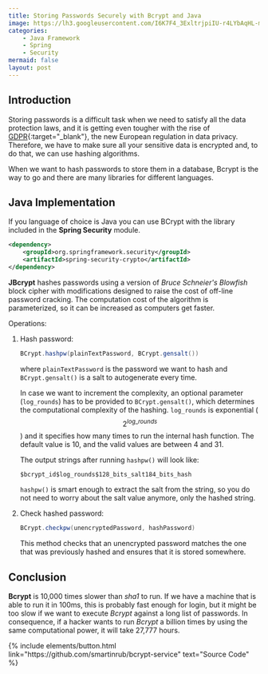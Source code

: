 ```yaml
---
title: Storing Passwords Securely with Bcrypt and Java
image: https://lh3.googleusercontent.com/I6K7F4_3ExltrjpiIU-r4LYbAqHL-m4zrPOmJ_AlR-NhGqKBe6eXi2V-e620bY7lEy5fVzQEuCaF37PqW9l4wh6L65ViAIHLOVfLC3q0aLkm2AlTpt4Kgt9AaxsXW85T8U2ZhWletsOzpzEqki-57m0xQE55l9oUOdh9oiSSGjH3fJBhfi1MTqQLTsJOLZLxKOEMhPf1Kd0IujbscPRhLakP-zO7E5ZNpI48eRyPpZXu9YOTzmJ9w0l2j5Ln4MMri1UwXG4pkXa816leOjn9eruPVpHkcCsh0PWHsHKZSG_DzT-PGf0I_r7hIbLylwclR5BfvQivuZ7ZmZGQtI1NaPZyIhdl_4aqR_dfSWfhc5p13amvejB3jVb8bdiP-UAOatbtU0mx8mrLbMrT5dOu-jX_64JrEWOvm2_ir8gjv6-Va0NjtAG1J1NeIxTk0qubV9cPFTwE6TLemm2oMaUQwBS-S73mrhzzpqqOearFT94BeFTYzw0p1SmsaYr5crpEnZRtQ9sEO06CiWzO5EWNiGCLtvpYMfO8pdawggvWuVgx7eJFZYAmb3aQTPdwTV9-46FsFPvdYUmrcMLEkQRpPRbO96lEP0rsnYlEM4xrtz98mxVL2JUimL_8d8cGlCC1t6qoeIqj5Zf8gww6jru5F-dcJBZoPPMHlz0OOOxndmxydHbU-wwtE2xFeWAG=w411-h288-no?authuser=0
categories:
    - Java Framework
    - Spring
    - Security
mermaid: false
layout: post
---
```


## Introduction

Storing passwords is a difficult task when we need to satisfy all the data protection laws, and it is getting even tougher with the rise of [GDPR](https://eugdpr.org/){:target="_blank"}, the new European regulation in data privacy. Therefore, we have to make sure all your sensitive data is encrypted and, to do that, we can use hashing algorithms.

When we want to hash passwords to store them in a database, Bcrypt is the way to go and there are many libraries for different languages.

## Java Implementation

If you language of choice is Java you can use BCrypt with the library included in the **Spring Security** module.

```xml
<dependency>      
    <groupId>org.springframework.security</groupId>
    <artifactId>spring-security-crypto</artifactId>
</dependency>
```

**JBcrypt** hashes passwords using a version of _Bruce Schneier's Blowfish_ block cipher with modifications designed to raise the cost of off-line password cracking. The computation cost of the algorithm is parameterized, so it can be increased as computers get faster.

Operations:

1. Hash password:

    ```java
    BCrypt.hashpw(plainTextPassword, BCrypt.gensalt())
    ```

    where `plainTextPassword` is the password we want to hash and `BCrypt.gensalt()` is a salt to autogenerate every time.

    In case we want to increment the complexity, an optional parameter (`log_rounds`) has to be provided to `BCrypt.gensalt()`, which determines the computational complexity of the hashing. `log_rounds` is exponential ($$2^{log\_rounds}$$) and it specifies how many times to run the internal hash function. The default value is 10, and the valid values are between 4 and 31.

    The output strings after running `hashpw()` will look like:

    `$bcrypt_id$log_rounds$128_bits_salt184_bits_hash`

    `hashpw()` is smart enough to extract the salt from the string, so you do not need to worry about the salt value anymore, only the hashed string.

2. Check hashed password: 

    ```java
    BCrypt.checkpw(unencryptedPassword, hashPassword)
    ```

    This method checks that an unencrypted password matches the one that was previously hashed and ensures that it is stored somewhere.

## Conclusion

**Bcrypt** is 10,000 times slower than _sha1_ to run. If we have a machine that is able to run it in 100ms, this is probably fast enough for login, but it might be too slow if we want to execute _Bcrypt_ against a long list of passwords. In consequence, if a hacker wants to run _Bcrypt_ a billion times by using the same computational power, it will take 27,777 hours.

<p class="text-center">
{% include elements/button.html link="https://github.com/smartinrub/bcrypt-service" text="Source Code" %}
</p>
